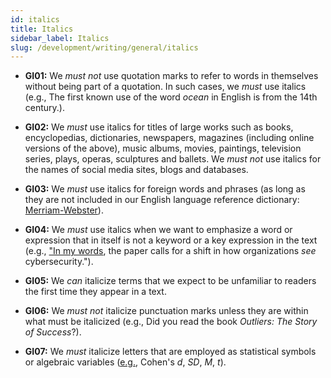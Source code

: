 ```yaml
---
id: italics
title: Italics
sidebar_label: Italics
slug: /development/writing/general/italics
---
```


* **GI01:** We *must not* use quotation marks to refer to words in themselves
  without being part of a quotation.
  In such cases, we *must* use italics
  (e.g., The first known use of the word *ocean* in English
  is from the 14th century.).

* **GI02:** We *must* use italics for titles of large works
  such as books, encyclopedias, dictionaries, newspapers, magazines
  (including online versions of the above),
  music albums, movies, paintings, television series,
  plays, operas, sculptures and ballets.
  We *must not* use italics for the names of social media sites,
  blogs and databases.

* **GI03:** We *must* use italics for foreign words and phrases
  (as long as they are not included
  in our English language reference dictionary:
  [Merriam-Webster](https://www.merriam-webster.com/)).

* **GI04:** We *must* use italics
  when we want to emphasize a word or expression
  that in itself is not a keyword or a key expression in the text
  (e.g., ["In my words](https://fluidattacks.com/blog/cybersecurity-strategy/),
  the paper calls for a shift in how organizations *see* cybersecurity.").

* **GI05:** We *can* italicize terms
  that we expect to be unfamiliar to readers
  the first time they appear in a text.

* **GI06:** We *must not* italicize punctuation marks
  unless they are within what must be italicized
  (e.g., Did you read the book *Outliers: The Story of Success*?).

* **GI07:** We *must* italicize letters
  that are employed as statistical symbols or algebraic variables
  ([e.g.](https://apastyle.apa.org/style-grammar-guidelines/italics-quotations/italics),
  Cohen's *d*, *SD*, *M*, *t*).
